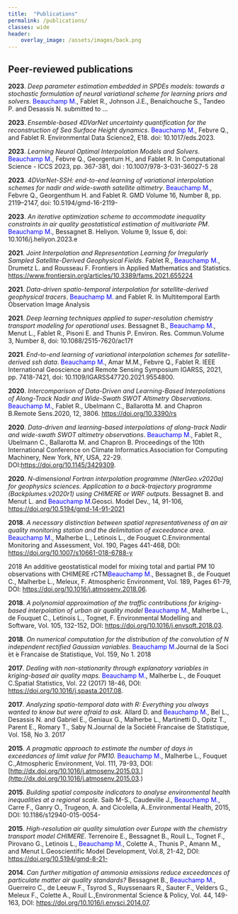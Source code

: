 ```yaml
---
title:  "Publications"
permalink: /publications/
classes: wide
header:
    overlay_image: /assets/images/back.png
---
```


## Peer-reviewed publications

**2023**. *Deep parameter estimation embedded in SPDEs models: towards a stochastic formulation of neural variational scheme for learning priors and solvers*. <span style="color:blue">Beauchamp M.</span>, Fablet R., Johnson J.E., Benaïchouche S., Tandeo P. and Desassis N. submitted to ...

**2023**. *Ensemble-based 4DVarNet uncertainty quantification for the reconstruction of Sea Surface Height dynamics*. <span style="color:blue">Beauchamp M.</span>, Febvre Q., and Fablet R. Environmental Data Science2, E18. doi: 10.1017/eds.2023.

**2023**. *Learning Neural Optimal Interpolation Models and Solvers*. <span style="color:blue">Beauchamp M.</span>, Febvre Q., Georgentum H., and Fablet R. In Computational Science - ICCS 2023, pp. 367-381, doi : 10.1007/978-3-031-36027-5 28

**2023**. *4DVarNet-SSH: end-to-end learning of variational interpolation schemes for nadir and wide-swath satellite altimetry*. <span style="color:blue">Beauchamp M.</span>, Febvre Q., Georgenthum H. and Fablet R. GMD Volume 16, Number 8, pp. 2119–2147, doi: 10.5194/gmd-16-2119-

**2023**. *An iterative optimization scheme to accommodate inequality constraints in air quality geostatistical estimation of multivariate PM*. <span style="color:blue">Beauchamp M.</span>, Bessagnet B. Heliyon. Volume 9, Issue 6, doi: 10.1016/j.heliyon.2023.e

**2021**. *Joint Interpolation and Representation Learning for Irregularly Sampled Satellite-Derived Geophysical Fields*. Fablet R., <span style="color:blue">Beauchamp M.</span>, Drumetz L. and Rousseau F. Frontiers in Applied Mathematics and Statistics. https://www.frontiersin.org/articles/10.3389/fams.2021.655224    

**2021**. *Data-driven spatio-temporal interpolation for satellite-derived geophysical tracers*. <span style="color:blue">Beauchamp M.</span> and Fablet R. In Multitemporal Earth Observation Image Analysis

**2021**. *Deep learning techniques applied to super-resolution chemistry transport modeling for operational uses*. Bessagnet B., <span style="color:blue">Beauchamp M.</span>, Menut L., Fablet R., Pisoni E. and Thunis P. Environ. Res. Commun.Volume 3, Number 8, doi: 10.1088/2515-7620/ac17f

**2021**. *End-to-end learning of variational interpolation schemes for satellite-derived ssh data*. <span style="color:blue">Beauchamp M.</span>, Amar M.M., Febvre Q., Fablet R. IEEE International Geoscience and Remote Sensing Symposium IGARSS, 2021, pp. 7418-7421, doi: 10.1109/IGARSS47720.2021.9554800.

**2020**. *Intercomparison of Data-Driven and Learning-Based Interpolations of Along-Track Nadir and Wide-Swath SWOT Altimetry Observations*. <span style="color:blue">Beauchamp M.</span>, Fablet R., Ubelmann C., Ballarotta M. and Chapron B.Remote Sens.2020, 12, 3806. https://doi.org/10.3390/rs

**2020**. *Data-driven and learning-based interpolations of along-track Nadir and wide-swath SWOT altimetry observations*. <span style="color:blue">Beauchamp M.</span>, Fablet R., Ubelmann C., Ballarotta M. and Chapron B. Proceedings of the 10th International Conference on Climate Informatics.Association for Computing Machinery, New York, NY, USA, 22-29. DOI:https://doi.org/10.1145/3429309.

**2020**. *N-dimensional Fortran interpolation programme (NterGeo.v2020a) for geophysics sciences. Application to a back-trajectory programme (Backplumes.v2020r1) using CHIMERE or WRF outputs*. Bessagnet B. and Menut L. and <span style="color:blue">Beauchamp M.</span>Geosci. Model Dev., 14, 91-106, https://doi.org/10.5194/gmd-14-91-2021

**2018**. *A necessary distinction between spatial representativeness of an air quality monitoring station and the delimitation of exceedance area*. <span style="color:blue">Beauchamp M.</span>, Malherbe L., Letinois L., de Fouquet C.Environmental Monitoring and Assessment, Vol. 190, Pages 441-468, DOI: https://doi.org/10.1007/s10661-018-6788-y

2018 An additive geostatistical model for mixing total and partial PM 10 observations with CHIMERE rCTM<span style="color:blue">Beauchamp M.</span>, Bessagnet B., de Fouquet C., Malherbe L., Meleux, F. Atmospheric Environment, Vol. 189, Pages 61-79, DOI: https://doi.org/10.1016/j.atmosenv.2018.06.

**2018**. *A polynomial approximation of the traffic contributions for kriging-based interpolation of urban air quality model* <span style="color:blue">Beauchamp M.</span>, Malherbe L., de Fouquet C., Letinois L., Tognet, F. Environmental Modelling and Software, Vol. 105, 132-152, DOI:
https://doi.org/10.1016/j.envsoft.2018.03.

**2018**. *On numerical computation for the distribution of the convolution of N independent rectified Gaussian variables*. <span style="color:blue">Beauchamp M.</span>Journal de la Soci ́et ́e Francaise de Statistique, Vol. 159, No 1. 2018

**2017**. *Dealing with non-stationarity through explanatory variables in kriging-based air quality maps.* <span style="color:blue">Beauchamp M.</span>, Malherbe L., de Fouquet C.Spatial Statistics, Vol. 22 (2017) 18-46, DOI: https://doi.org/10.1016/j.spasta.2017.08.

**2017**. *Analyzing spatio-temporal data with R: Everything you always wanted to know but were afraid to ask.* Allard D. and <span style="color:blue">Beauchamp M.</span>, Bel L., Desassis N. and Gabriel E., Geniaux G., Malherbe L., Martinetti D., Opitz T., Parent E., Romary T., Saby N.Journal de la Société Francaise de Statistique, Vol. 158, No 3. 2017

**2015**. *A pragmatic approach to estimate the number of days in exceedances of limit value for PM10.* <span style="color:blue">Beauchamp M.</span>, Malherbe L., Fouquet C.,Atmospheric Environment, Vol. 111, 79-93, DOI: [http://dx.doi.org/10.1016/j.atmosenv.2015.03.](http://dx.doi.org/10.1016/j.atmosenv.2015.03.)

**2015**. *Building spatial composite indicators to analyse environmental health inequalities at a regional scale.* Saib M-S., Caudeville J., <span style="color:blue">Beauchamp M.</span>, Carre F., Ganry O., Trugeon, A. and Cicolella, A..Environmental Health, 2015, DOI: 10.1186/s12940-015-0054-

**2015**. *High-resolution air quality simulation over Europe with the chemistry transport model CHIMERE*. Terrenoire E., Bessagnet B., Rouil L., Tognet F., Pirovano G., Letinois L., <span style="color:blue">Beauchamp M.</span>, Colette A., Thunis P., Amann M., and Menut L.Geoscientific Model Development, Vol.8, 21-42, DOI: https://doi.org/10.5194/gmd-8-21-

**2014**. *Can further mitigation of ammonia emissions reduce exceedances of particulate matter air quality standards?* Bessagnet B., <span style="color:blue">Beauchamp M.</span>, Guerreiro C., de Leeuw F., Tsyrod S., Ruyssenaars R., Sauter F., Velders G., Meleux F., Colette A., Rouil L.,Environmental Science & Policy, Vol. 44, 149-163, DOI: https://doi.org/10.1016/j.envsci.2014.07.


